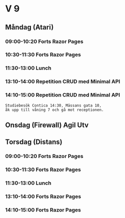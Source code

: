 # V 9
## Måndag (Atari)
### 09:00-10:20 Forts Razor Pages
### 10:30-11:30 Forts Razor Pages
### 11:30-13:00 Lunch 
### 13:10-14:00 Repetition CRUD med Minimal API
### 14:10-15:00 Repetition CRUD med Minimal API
    Studiebesök Contica 14:30, Mässans gata 10, 
    åk upp till våning 7 och gå mot receptionen. 


## Onsdag (Firewall) Agil Utv
  
## Torsdag (Distans)
### 09:00-10:20 Forts Razor Pages
### 10:30-11:30 Forts Razor Pages
### 11:30-13:00 Lunch
### 13:10-14:00 Forts Razor Pages
### 14:10-15:00 Forts Razor Pages
